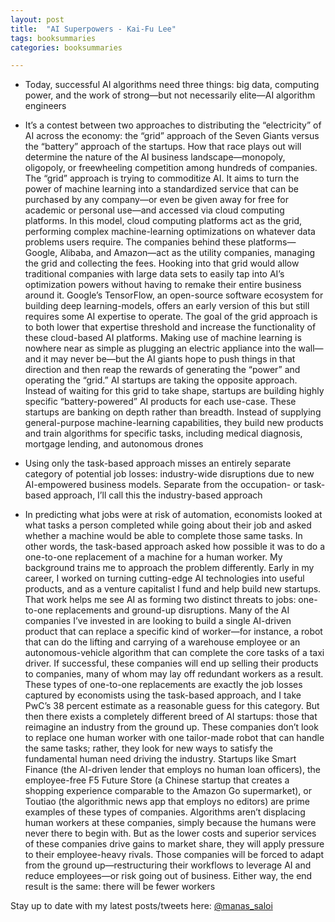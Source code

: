 ```yaml
---
layout: post
title:  "AI Superpowers - Kai-Fu Lee"
tags: booksummaries
categories: booksummaries

---
```


- Today, successful AI algorithms need three things: big data, computing power, and the work of strong—but not necessarily elite—AI algorithm engineers

- It’s a contest between two approaches to distributing the “electricity” of AI across the economy: the “grid” approach of the Seven Giants versus the “battery” approach of the startups. How that race plays out will determine the nature of the AI business landscape—monopoly, oligopoly, or freewheeling competition among hundreds of companies. The “grid” approach is trying to commoditize AI. It aims to turn the power of machine learning into a standardized service that can be purchased by any company—or even be given away for free for academic or personal use—and accessed via cloud computing platforms. In this model, cloud computing platforms act as the grid, performing complex machine-learning optimizations on whatever data problems users require. The companies behind these platforms—Google, Alibaba, and Amazon—act as the utility companies, managing the grid and collecting the fees. Hooking into that grid would allow traditional companies with large data sets to easily tap into AI’s optimization powers without having to remake their entire business around it. Google’s TensorFlow, an open-source software ecosystem for building deep learning-models, offers an early version of this but still requires some AI expertise to operate. The goal of the grid approach is to both lower that expertise threshold and increase the functionality of these cloud-based AI platforms. Making use of machine learning is nowhere near as simple as plugging an electric appliance into the wall—and it may never be—but the AI giants hope to push things in that direction and then reap the rewards of generating the “power” and operating the “grid.” AI startups are taking the opposite approach. Instead of waiting for this grid to take shape, startups are building highly specific “battery-powered” AI products for each use-case. These startups are banking on depth rather than breadth. Instead of supplying general-purpose machine-learning capabilities, they build new products and train algorithms for specific tasks, including medical diagnosis, mortgage lending, and autonomous drones

- Using only the task-based approach misses an entirely separate category of potential job losses: industry-wide disruptions due to new AI-empowered business models. Separate from the occupation- or task-based approach, I’ll call this the industry-based approach

- In predicting what jobs were at risk of automation, economists looked at what tasks a person completed while going about their job and asked whether a machine would be able to complete those same tasks. In other words, the task-based approach asked how possible it was to do a one-to-one replacement of a machine for a human worker. My background trains me to approach the problem differently. Early in my career, I worked on turning cutting-edge AI technologies into useful products, and as a venture capitalist I fund and help build new startups. That work helps me see AI as forming two distinct threats to jobs: one-to-one replacements and ground-up disruptions. Many of the AI companies I’ve invested in are looking to build a single AI-driven product that can replace a specific kind of worker—for instance, a robot that can do the lifting and carrying of a warehouse employee or an autonomous-vehicle algorithm that can complete the core tasks of a taxi driver. If successful, these companies will end up selling their products to companies, many of whom may lay off redundant workers as a result. These types of one-to-one replacements are exactly the job losses captured by economists using the task-based approach, and I take PwC’s 38 percent estimate as a reasonable guess for this category. But then there exists a completely different breed of AI startups: those that reimagine an industry from the ground up. These companies don’t look to replace one human worker with one tailor-made robot that can handle the same tasks; rather, they look for new ways to satisfy the fundamental human need driving the industry. Startups like Smart Finance (the AI-driven lender that employs no human loan officers), the employee-free F5 Future Store (a Chinese startup that creates a shopping experience comparable to the Amazon Go supermarket), or Toutiao (the algorithmic news app that employs no editors) are prime examples of these types of companies. Algorithms aren’t displacing human workers at these companies, simply because the humans were never there to begin with. But as the lower costs and superior services of these companies drive gains to market share, they will apply pressure to their employee-heavy rivals. Those companies will be forced to adapt from the ground up—restructuring their workflows to leverage AI and reduce employees—or risk going out of business. Either way, the end result is the same: there will be fewer workers

Stay up to date with my latest posts/tweets here: [@manas_saloi](http://twitter.com/manas_saloi)
